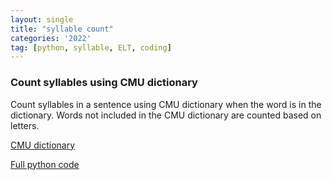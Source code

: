 ```yaml
---
layout: single
title: "syllable count"
categories: '2022'
tag: [python, syllable, ELT, coding]
---
```


### Count syllables using CMU dictionary 
Count syllables in a sentence using CMU dictionary when the word is in the dictionary. Words not included in the CMU dictionary are counted based on letters. 

[CMU dictionary](http://www.speech.cs.cmu.edu/cgi-bin/cmudict)

[Full python code](https://github.com/linguistry/Python4Linguistics/blob/main/02_syllable_count.ipynb)

<!-- ```python 


```



```python 

``` -->
